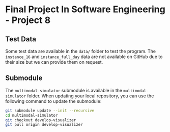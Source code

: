 # Final Project In Software Engineering - Project 8

## Test Data

Some test data are available in the `data/` folder to test the program. The `instance_16` and `instance_full_day` data are not available on GitHub due to their size but we can provide them on request.

## Submodule

The `multimodal-simulator` submodule is available in the `multimodal-simulator` folder. When updating your local repository, you can use the following command to update the submodule:

```bash
git submodule update --init --recursive
cd multimodal-simulator
git checkout develop-visualizer
git pull origin develop-visualizer
```
